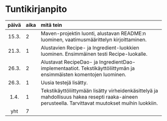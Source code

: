 # Tuntikirjanpito

| päivä | aika | mitä tein |
| :----:|:-----| :-----|
| 15.3.  | 2    | Maven-projektin luonti, alustavan README:n luominen, vaatimusmäärittelyn kirjoittaminen.  |
| 21.3.  | 1    | Alustavien Recipe- ja Ingredient-luokkien luominen. Ensimmäinen testi Recipe-luokalle. |
| 26.3.  | 2    | Alustavat RecipeDao- ja IngredientDao-implementaatiot. Tekstikäyttöliittymän ja ensimmäisten komentojen luominen. |
| 26.3. | 1  | Uusia testejä lisätty.
| 1.4.   | 1  | Tekstikäyttöliittymään lisätty virheidenkäsittelyä ja mahdollisuus hakea resepti raaka-aineen perusteella. Tarvittavat muutokset muihin luokkiin.
| yht   | 7 | |
